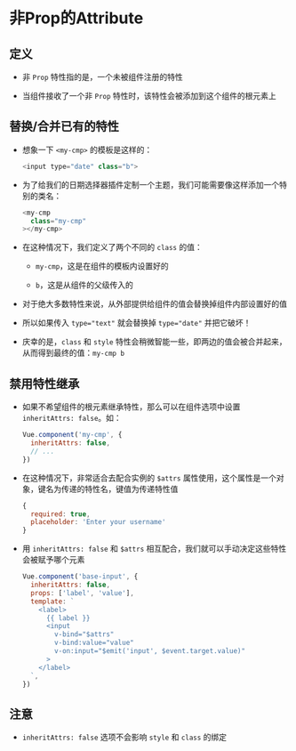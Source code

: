 # 非Prop的Attribute

## 定义

  - 非 `Prop` 特性指的是，一个未被组件注册的特性

  - 当组件接收了一个非 `Prop` 特性时，该特性会被添加到这个组件的根元素上

## 替换/合并已有的特性

  - 想象一下 `<my-cmp>` 的模板是这样的：

    ```js
    <input type="date" class="b">
    ```

  - 为了给我们的日期选择器插件定制一个主题，我们可能需要像这样添加一个特别的类名：

    ```js
    <my-cmp
      class="my-cmp"
    ></my-cmp>
    ```

  - 在这种情况下，我们定义了两个不同的 `class` 的值：

      - `my-cmp`，这是在组件的模板内设置好的

      - `b`，这是从组件的父级传入的

  - 对于绝大多数特性来说，从外部提供给组件的值会替换掉组件内部设置好的值

  - 所以如果传入 `type="text"` 就会替换掉 `type="date"` 并把它破坏！

  - 庆幸的是，`class` 和 `style` 特性会稍微智能一些，即两边的值会被合并起来，从而得到最终的值：`my-cmp b`

## 禁用特性继承

  - 如果不希望组件的根元素继承特性，那么可以在组件选项中设置 `inheritAttrs: false`。如：

    ```js
    Vue.component('my-cmp', {
      inheritAttrs: false,
      // ...
    })
    ```

  - 在这种情况下，非常适合去配合实例的 `$attrs` 属性使用，这个属性是一个对象，键名为传递的特性名，键值为传递特性值

    ```js
    {
      required: true,
      placeholder: 'Enter your username'
    }
    ```

  - 用 `inheritAttrs: false` 和 `$attrs` 相互配合，我们就可以手动决定这些特性会被赋予哪个元素

    ```js
    Vue.component('base-input', {
      inheritAttrs: false,
      props: ['label', 'value'],
      template: `
        <label>
          {{ label }}
          <input
            v-bind="$attrs"
            v-bind:value="value"
            v-on:input="$emit('input', $event.target.value)"
          >
        </label>
      `,
    })
    ```

## 注意

  - `inheritAttrs: false` 选项不会影响 `style` 和 `class` 的绑定
